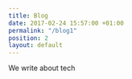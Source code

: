 ```yaml
---
title: Blog
date: 2017-02-24 15:57:00 +01:00
permalink: "/blog1"
position: 2
layout: default
---
```


We write about tech 